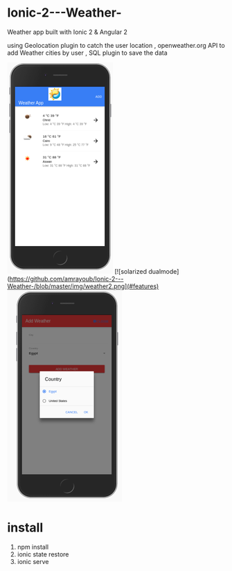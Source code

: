 # Ionic-2---Weather-
Weather app built with Ionic 2 & Angular 2

using Geolocation plugin to catch the user location , openweather.org API to add Weather cities by user , SQL plugin to save the data 

[![solarized dualmode](https://github.com/amrayoub/Ionic-2---Weather-/blob/master/img/weather1.png)](#features)
[![solarized dualmode](https://github.com/amrayoub/Ionic-2---Weather-/blob/master/img/weather2.png](#features)
[![solarized dualmode](https://github.com/amrayoub/Ionic-2---Weather-/blob/master/img/weather%203.png)](#features)


# install

1. npm install 
2. ionic state restore
3. ionic serve


